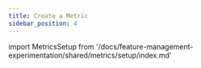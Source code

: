```yaml
---
title: Create a Metric
sidebar_position: 4
---
```


import MetricsSetup from '/docs/feature-management-experimentation/shared/metrics/setup/index.md'

<MetricsSetup />